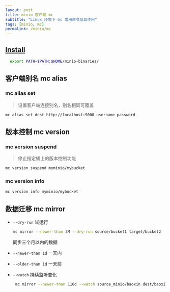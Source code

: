 ```yaml
---
layout: post
title: minio 客户端 mc 
subtitle: "Linux 环境下 mc 常用命令及其作用"
tags: [minio, mc]
permalink: /minio/mc 
---
```

## [Install ](https://min.io/docs/minio/linux/reference/minio-mc.html#install-mc)

```bash
  export PATH=$PATH:$HOME/minio-binaries/
```

## 客户端别名 mc alias

### mc alias set

> 设置客户端连接别名，别名相同可覆盖

```bash
mc alias set dest http://localhost:9000 username password
```

##  版本控制 mc version

### mc version suspend

> 停止指定桶上的版本控制功能

```bash
mc version suspend myminio/mybucket
```

### mc version info

```bash 
mc version info myminio/mybucket
```

## 数据迁移 mc mirror

- `--dry-run` 试运行

  ```bash
  mc mirror --newer-than 3M --dry-run source/bucket1 target/bucket2
  ```

  同步三个月以内的数据

- `--newer-than 1d` 一天内

- `--older-than 1d` 一天前

- `--watch` 持续监听变化

  ```bash
   mc mirror --newer-than 110d --watch source_minio/baoxin dest/baoxin
  ```

  